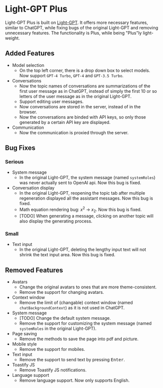 # Light-GPT Plus

Light-GPT Plus is built on [Light-GPT](https://github.com/riwigefi/light-gpt).
It offers more necessary features, similar to ChatGPT, while fixing bugs of the original Light-GPT and removing unnecessary features.
The functionality is Plus, while being "Plus"ly light-weight.

## Added Features
- Model selection
  - On the top left corner, there is a drop down box to select models. Now support `GPT-4 Turbo`, `GPT-4` and `GPT-3.5 Turbo`.
- Conversations
  - Now the topic names of conversations are summarizations of the first user message as in ChatGPT, instead of simply the first 10 or so letters of the user message as in the original Light-GPT.
  - Support editing user messages.
  - Now conversations are stored in the server, instead of in the browser.
  - Now the conversations are binded with API keys, so only those generated by a certain API key are displayed.
- Communication
  - Now the communication is proxied through the server.

## Bug Fixes
### Serious
- System message
  - In the original Light-GPT, the system message (named `systemRoles`) was never actually sent to OpenAI api. Now this bug is fixed.
- Conversation display
  - In the original Light-GPT, reopening the topic tab after multiple regeneration displayed all the assistant messages. Now this bug is fixed.
  - Math equation rendering bug: $x^2$ -> $x_2$. Now this bug is fixed.
  - [TODO] When generating a message, clicking on another topic will also display the generating process.
### Small
- Text input
  - In the original Light-GPT, deleting the lengthy input text will not shrink the text input area. Now this bug is fixed.

## Removed Features
- Avatars
  - Change the original avatars to ones that are more theme-consistent.
  - Remove the support for changing avatars.
- Context window
  - Remove the limit of (changable) context window (named `chatBackgroundContext`) as it is not used in ChatGPT.
- System message
  - [TODO] Change the default system message.
  - Remove the support for customizing the system message (named `systemRoles` in the original Light-GPT).
- Page saving
  - Remove the methods to save the page into pdf and picture.
- Mobile style
  - Remove the support for mobiles.
- Text input
  - Remove the support to send text by pressing <kbd>Enter</kbd>.
- Toastify JS
  - Remove Toastify JS notifications.
- Language support
  - Remove language support. Now only supports English.
